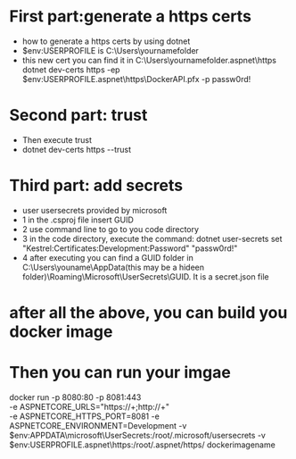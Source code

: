 # First part:generate a https certs
* how to generate a https certs by using dotnet
* $env:USERPROFILE is C:\Users\yournamefolder
* this new cert you can find it in C:\Users\yournamefolder\.aspnet\https\
dotnet dev-certs https  -ep $env:USERPROFILE\.aspnet\https\DockerAPI.pfx -p passw0rd!

# Second part: trust
* Then execute trust
* dotnet dev-certs https --trust

# Third part: add secrets
* user usersecrets provided by microsoft
* 1 in the .csproj file <propertyGroup> insert <UserSecretsId>GUID</UserSecretsId>
* 2 use command line to go to you code directory
* 3 in the code directory, execute the command: dotnet user-secrets set "Kestrel:Certificates:Development:Password" "passw0rd!"
* 4 after executing you can find a GUID folder in C:\Users\youname\AppData(this may be a hideen folder)\Roaming\Microsoft\UserSecrets\GUID. It is a secret.json file


# after all the above, you can build you docker image

# Then you can run your imgae 

docker run 
-p 8080:80 -p 8081:443   
-e ASPNETCORE_URLS="https://+;http://+"  
-e ASPNETCORE_HTTPS_PORT=8081 
-e ASPNETCORE_ENVIRONMENT=Development 
-v $env:APPDATA\microsoft\UserSecrets\:/root/.microsoft/usersecrets 
-v $env:USERPROFILE\.aspnet\https:/root/.aspnet/https/  dockerimagename

